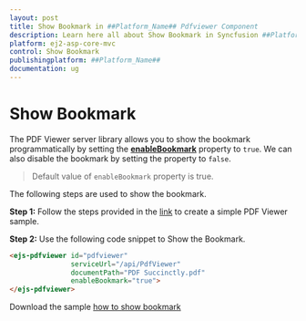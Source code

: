 ```yaml
---
layout: post
title: Show Bookmark in ##Platform_Name## Pdfviewer Component
description: Learn here all about Show Bookmark in Syncfusion ##Platform_Name## Pdfviewer component of Syncfusion Essential JS 2 and more.
platform: ej2-asp-core-mvc
control: Show Bookmark
publishingplatform: ##Platform_Name##
documentation: ug
---
```



# Show Bookmark

The PDF Viewer server library allows you to show the bookmark programmatically by setting the [**enableBookmark**](https://ej2.syncfusion.com/javascript/documentation/api/pdfviewer/#enablebookmark) property to `true`. We can also disable the bookmark by setting the property to `false`.

>Default value of `enableBookmark` property is true.

The following steps are used to show the bookmark.

**Step 1:** Follow the steps provided in the [link](https://ej2.syncfusion.com/aspnetcore/documentation/pdfviewer/getting-started/) to create a simple PDF Viewer sample.

**Step 2:** Use the following code snippet to Show the Bookmark.

```html
<ejs-pdfviewer id="pdfviewer"
               serviceUrl="/api/PdfViewer"
               documentPath="PDF Succinctly.pdf"
               enableBookmark="true">
</ejs-pdfviewer>
```

Download the sample [how to show bookmark](https://www.syncfusion.com/downloads/support/directtrac/general/ze/Coresample-473210677.zip)